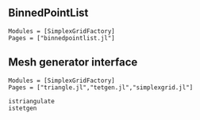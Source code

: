 ## BinnedPointList

```@autodocs
Modules = [SimplexGridFactory]
Pages = ["binnedpointlist.jl"]
```

## Mesh generator interface

```@autodocs
Modules = [SimplexGridFactory]
Pages = ["triangle.jl","tetgen.jl","simplexgrid.jl"]
```

```@docs
istriangulate
istetgen
```
